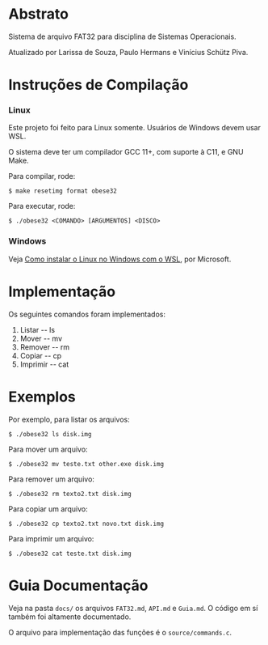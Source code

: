 # Abstrato

Sistema de arquivo FAT32 para disciplina de Sistemas Operacionais.

Atualizado por Larissa de Souza, Paulo Hermans e Vinícius Schütz Piva.

# Instruções de Compilação

### Linux

Este projeto foi feito para Linux somente. Usuários de Windows devem usar WSL.

O sistema deve ter um compilador GCC 11+, com suporte à C11, e GNU Make.

Para compilar, rode:

```
$ make resetimg format obese32
```

Para executar, rode:
```
$ ./obese32 <COMANDO> [ARGUMENTOS] <DISCO>
```

### Windows

Veja [Como instalar o Linux no Windows com o WSL](https://learn.microsoft.com/pt-br/windows/wsl/install), por Microsoft.

# Implementação

Os seguintes comandos foram implementados:

1. Listar   -- ls
2. Mover    -- mv
3. Remover  -- rm
4. Copiar   -- cp
5. Imprimir -- cat

# Exemplos

Por exemplo, para listar os arquivos:

```
$ ./obese32 ls disk.img
```

Para mover um arquivo:

```
$ ./obese32 mv teste.txt other.exe disk.img
```

Para remover um arquivo:

```
$ ./obese32 rm texto2.txt disk.img
```

Para copiar um arquivo:

```
$ ./obese32 cp texto2.txt novo.txt disk.img
```

Para imprimir um arquivo:

```
$ ./obese32 cat teste.txt disk.img
```

# Guia Documentação

Veja na pasta `docs/` os arquivos `FAT32.md`, `API.md` e `Guia.md`. O código em
sí também foi altamente documentado.

O arquivo para implementação das funções é o `source/commands.c`.

